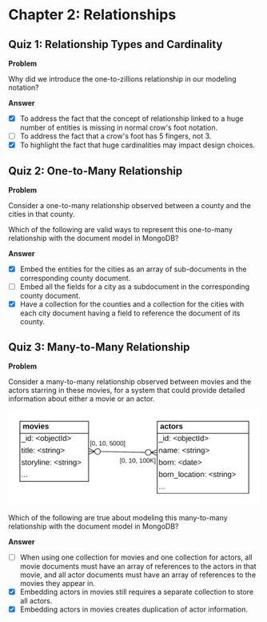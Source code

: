 # Chapter 2: Relationships

## Quiz 1: Relationship Types and Cardinality

**Problem**

Why did we introduce the one-to-zillions relationship in our modeling notation?

**Answer**

- [x] To address the fact that the concept of relationship linked to a huge number of entities is missing in normal crow's foot notation.
- [ ] To address the fact that a crow's foot has 5 fingers, not 3.
- [x] To highlight the fact that huge cardinalities may impact design choices.

## Quiz 2: One-to-Many Relationship

**Problem**

Consider a one-to-many relationship observed between a county and the cities in that county.

Which of the following are valid ways to represent this one-to-many relationship with the document model in MongoDB?

**Answer**

- [x] Embed the entities for the cities as an array of sub-documents in the corresponding county document.
- [ ] Embed all the fields for a city as a subdocument in the corresponding county document.
- [x] Have a collection for the counties and a collection for the cities with each city document having a field to reference the document of its county.

## Quiz 3: Many-to-Many Relationship

**Problem**

Consider a many-to-many relationship observed between movies and the actors starring in these movies, for a system that could provide detailed information about either a movie or an actor.

![Quiz 3 Problem](/M320:%20Data%20Modeling/images/quiz3-problem.png)

Which of the following are true about modeling this many-to-many relationship with the document model in MongoDB?

**Answer**

- [ ] When using one collection for movies and one collection for actors, all movie documents must have an array of references to the actors in that movie, and all actor documents must have an array of references to the movies they appear in.
- [x] Embedding actors in movies still requires a separate collection to store all actors.
- [x] Embedding actors in movies creates duplication of actor information.
